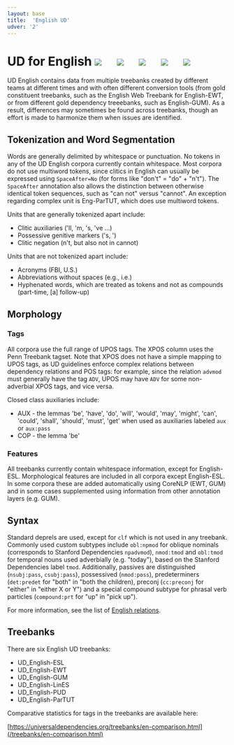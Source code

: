 ```yaml
---
layout: base
title:  'English UD'
udver: '2'
---
```


# UD for English <span class="flagspan"><img class="flag" src="../../flags/svg/GB.svg" /></span> <span class="flagspan" style="padding-left:1em"><img class="flag" src="../../flags/svg/US.svg" /></span> <span class="flagspan" style="padding-left:1em"><img class="flag" src="../../flags/svg/CA.svg" /></span> <span class="flagspan" style="padding-left:1em"><img class="flag" src="../../flags/svg/AU.svg" /></span> <span class="flagspan" style="padding-left:1em"><img class="flag" src="../../flags/svg/NZ.svg" /></span>

UD English contains data from multiple treebanks created by different teams at different times and with often different conversion tools (from gold constituent treebanks, such as the English Web Treebank for English-EWT, or from different gold dependency treeebanks, such as English-GUM). As a result, differences may sometimes be found across treebanks, though an effort is made to harmonize them when issues are identified.

## Tokenization and Word Segmentation

Words are generally delimited by whitespace or punctuation. No tokens in any of the UD English corpora currently contain whitespace. Most corpora do not use multiword tokens, since clitics in English can usually be expressed using `SpaceAfter=No` (for forms like "don't" = "do" + "n't"). The `SpaceAfter` annotation also allows the distinction between otherwise identical token sequences, such as "can not" versus "cannot". An exception regarding complex unit is Eng-ParTUT, which does use multiword tokens.

Units that are generally tokenized apart include:

  * Clitic auxiliaries ('ll, 'm, 's, 've ...)
  * Possessive genitive markers ('s, ')
  * Clitic negation (n't, but also not in cannot)

Units that are not tokenized apart include:

  * Acronyms (FBI, U.S.)
  * Abbreviations without spaces (e.g., i.e.)
  * Hyphenated words, which are treated as tokens and not as compounds (part-time, [a] follow-up)

## Morphology

### Tags

All corpora use the full range of UPOS tags. The XPOS column uses the Penn Treebank tagset. Note that XPOS does not have a simple mapping to UPOS tags, as UD guidelines enforce complex relations between dependency relations and POS tags: for example, since the relation `advmod` must generally have the tag `ADV`, UPOS may have `ADV` for some non-adverbial XPOS tags, and vice versa.

Closed class auxiliaries include:
  * AUX - the lemmas 'be', 'have', 'do', 'will', 'would', 'may', 'might', 'can', 'could', 'shall', 'should', 'must', 'get' when used as auxiliaries labeled `aux` or `aux:pass`
  * COP - the lemma 'be'

### Features

All treebanks currently contain whitespace information, except for English-ESL. Morphological features are included in all corpora except English-ESL. In some corpora these are added automatically using CoreNLP (EWT, GUM) and in some cases supplemented using information from other annotation layers (e.g. GUM).

## Syntax

Standard deprels are used, except for `clf` which is not used in any treebank. Commonly used custom subtypes include `obl:npmod` for oblique nominals (corresponds to Stanford Dependencies `npadvmod`), `nmod:tmod` and `obl:tmod` for temporal nouns used adverbially (e.g. "today"), based on the Stanford Dependencies label `tmod`. Additionally, passives are distinguished (`nsubj:pass`, `csubj:pass`), possessived (`nmod:poss`), predeterminers (`det:predet` for "both" in "both the children), preconj (`cc:preconj` for "either" in "either X or Y") and a special compound subtype for phrasal verb particles (`compound:prt` for "up" in "pick up").

For more information, see the list of [English relations](dep/index.html).

## Treebanks

There are six English UD treebanks:

  * UD_English-ESL
  * UD_English-EWT
  * UD_English-GUM
  * UD_English-LinES
  * UD_English-PUD
  * UD_English-ParTUT

Comparative statistics for tags in the treebanks are available here:

[https://universaldependencies.org/treebanks/en-comparison.html](/treebanks/en-comparison.html)




